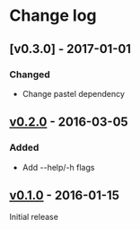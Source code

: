 # Change log

## [v0.3.0] - 2017-01-01

### Changed
* Change pastel dependency

## [v0.2.0] - 2016-03-05

### Added
* Add --help/-h flags

## [v0.1.0] - 2016-01-15

Initial release

[v0.2.0]: https://github.com/peter-murach/pastel-cli/compare/v0.1.0...v0.2.0
[v0.1.0]: https://github.com/peter-murach/pastel-cli/compare/v0.1.0
